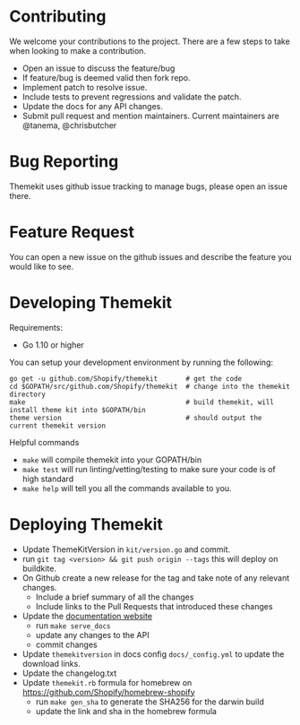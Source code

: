 # Contributing

We welcome your contributions to the project. There are a few steps to take when looking to make a contribution.

- Open an issue to discuss the feature/bug
- If feature/bug is deemed valid then fork repo.
- Implement patch to resolve issue.
- Include tests to prevent regressions and validate the patch.
- Update the docs for any API changes.
- Submit pull request and mention maintainers. Current maintainers are @tanema, @chrisbutcher

# Bug Reporting

Themekit uses github issue tracking to manage bugs, please open an issue there.

# Feature Request

You can open a new issue on the github issues and describe the feature you would like to see.

# Developing Themekit

Requirements:

- Go 1.10 or higher

You can setup your development environment by running the following:

```
go get -u github.com/Shopify/themekit       # get the code
cd $GOPATH/src/github.com/Shopify/themekit  # change into the themekit directory
make                                        # build themekit, will install theme kit into $GOPATH/bin
theme version                               # should output the current themekit version
```

Helpful commands

- `make` will compile themekit into your GOPATH/bin
- `make test` will run linting/vetting/testing to make sure your code is of high standard
- `make help` will tell you all the commands available to you.

# Deploying Themekit

- Update ThemeKitVersion in `kit/version.go` and commit.
- run `git tag <version> && git push origin --tags` this will deploy on buildkite.
- On Github create a new release for the tag and take note of any relevant changes.
  - Include a brief summary of all the changes
  - Include links to the Pull Requests that introduced these changes
- Update the [documentation website](https://shopify.github.io/themekit/)
  - run `make serve_docs`
  - update any changes to the API
  - commit changes
- Update `themekitversion` in docs config `docs/_config.yml` to update the download links.
- Update the changelog.txt
- Update `themekit.rb` formula for homebrew on https://github.com/Shopify/homebrew-shopify
  - run `make gen_sha` to generate the SHA256 for the darwin build
  - update the link and sha in the homebrew formula
